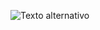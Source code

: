 ![Texto alternativo](https://drive.google.com/file/d/1b8f_3Y6mo8x2Wa9gAD1ZOV6l4bz2Mfxy/view?usp=sharing)
